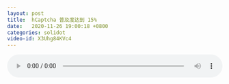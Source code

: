 ```yaml
---
layout: post
title:  hCaptcha 普及度达到 15%
date:   2020-11-26 19:00:18 +0800
categories: solidot
video-id: X3Uhg84KVc4
---
```


<audio src="/assets/15a8eb37796d55501066ec2414e3168f.mp3" style="width: 100%;" controls></audio>

